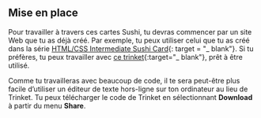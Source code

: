 ## Mise en place

Pour travailler à travers ces cartes Sushi, tu devras commencer par un site Web que tu as déjà créé. Par exemple, tu peux utiliser celui que tu as créé dans la série [HTML/CSS Intermediate Sushi Card](https://projects.raspberrypi.org/en/projects/cd-intermediate-html-css-sushi){: target = "_ blank"}. Si tu préfères, tu peux travailler avec [ce trinket](http://dojo.soy/html3-website-start){:target="_ blank"}, prêt à être utilisé.

Comme tu travailleras avec beaucoup de code, il te sera peut-être plus facile d’utiliser un éditeur de texte hors-ligne sur ton ordinateur au lieu de Trinket. Tu peux télécharger le code de Trinket en sélectionnant **Download** à partir du menu **Share**.